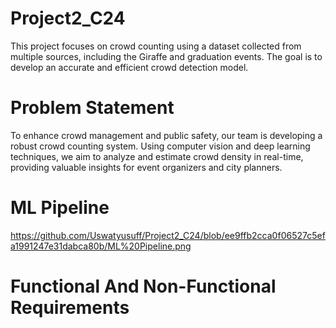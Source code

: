 # Project2_C24
This project focuses on crowd counting using a dataset collected from multiple sources, including the Giraffe and graduation events. The goal is to develop an accurate and efficient crowd detection model.

# Problem Statement
To enhance crowd management and public safety, our team is developing a robust crowd counting system. Using computer vision and deep learning techniques, we aim to analyze and estimate crowd density in real-time, providing valuable insights for event organizers and city planners.

# ML Pipeline
https://github.com/Uswatyusuff/Project2_C24/blob/ee9ffb2cca0f06527c5efa1991247e31dabca80b/ML%20Pipeline.png 

# Functional And Non-Functional Requirements


